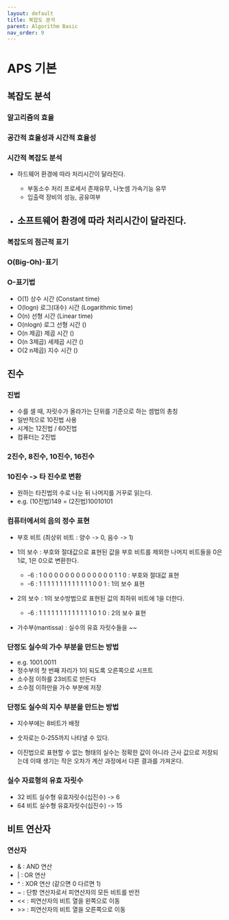 ```yaml
---
layout: default
title: 복잡도 분석
parent: Algorithm Basic
nav_order: 9
---
```


# APS 기본

## 복잡도 분석

### 알고리즘의 효율

### 공간적 효율성과 시간적 효율성


### 시간적 복잡도 분석
- 하드웨어 환경에 따라 처리시간이 달라진다.
  - 부동소수 처리 프로세서 존재유무, 나눗셈 가속기능 유무
  - 입출력 장비의 성능, 공유여부

- 소프트웨어 환경에 따라 처리시간이 달라진다.
  - 

### 복잡도의 점근적 표기





### O(Big-Oh)-표기



### O-표기법
- O(1) 상수 시간 (Constant time)
- O(logn) 로그(대수) 시간 (Logarithmic time)
- O(n) 선형 시간 (Linear time)
- O(nlogn) 로그 선형 시간 ()
- O(n 제곱) 제곱 시간 ()
- O(n 3제곱) 세제곱 시간 ()
- O(2 n제곱) 지수 시간 ()

## 진수

### 진법
- 수를 셀 때, 자릿수가 올라가는 단위를 기준으로 하는 셈법의 총칭
- 일반적으로 10진법 사용
- 시계는 12진법 / 60진법
- 컴퓨터는 2진법

### 2진수, 8진수, 10진수, 16진수

### 10진수 -> 타 진수로 변환
- 원하는 타진법의 수로 나눈 뒤 나머지를 거꾸로 읽는다.
- e.g. (10진법)149 = (2진법)10010101

### 컴퓨터에서의 음의 정수 표현
- 부호 비트 (최상위 비트 : 양수 -> 0, 음수 -> 1)
- 1의 보수 : 부호와 절대값으로 표현된 값을 부호 비트를 제외한 나머지 비트들을 0은 1로, 1은 0으로 변환한다.
  - -6 : 1 0 0 0 0 0 0 0 0 0 0 0 0 0 1 1 0 : 부호와 절대값 표현
  - -6 : 1 1 1 1 1 1 1 1 1 1 1 1 1 0 0 1 : 1의 보수 표현
- 2의 보수 : 1의 보수방법으로 표현된 값의 최하위 비트에 1을 더한다.
  - -6 : 1 1 1 1 1 1 1 1 1 1 1 1 1 0 1 0 : 2의 보수 표현



- 가수부(mantissa) : 실수의 유효 자릿수들을 ~~

### 단정도 실수의 가수 부분을 만드는 방법
- e.g. 1001.0011
- 정수부의 첫 번째 자리가 1이 되도록 오른쪽으로 시프트
- 소수점 이하를 23비트로 만든다
- 소수점 이하만을 가수 부분에 저장

### 단정도 실수의 지수 부분을 만드는 방법
- 지수부에는 8비트가 배정
- 숫자로는 0-255까지 나타낼 수 있다.


- 이진법으로 표현할 수 없는 형태의 실수는 정확한 값이 아니라 근사 값으로 저장되는데 이때 생기는 작은 오차가 계산 과정에서 다른 결과를 가져온다.

### 실수 자료형의 유효 자릿수
- 32 비트 실수형 유효자릿수(십진수) -> 6
- 64 비트 실수형 유효자릿수(십진수) -> 15

## 비트 연산자

### 연산자
- & : AND 연산
- | : OR 연산
- ^ : XOR 연산 (같으면 0 다르면 1)
- ~ : 단항 연산자로서 피연산자의 모든 비트를 반전
- << : 피연산자의 비트 열을 왼쪽으로 이동 
- \>> : 피연산자의 비트 열을 오른쪽으로 이동